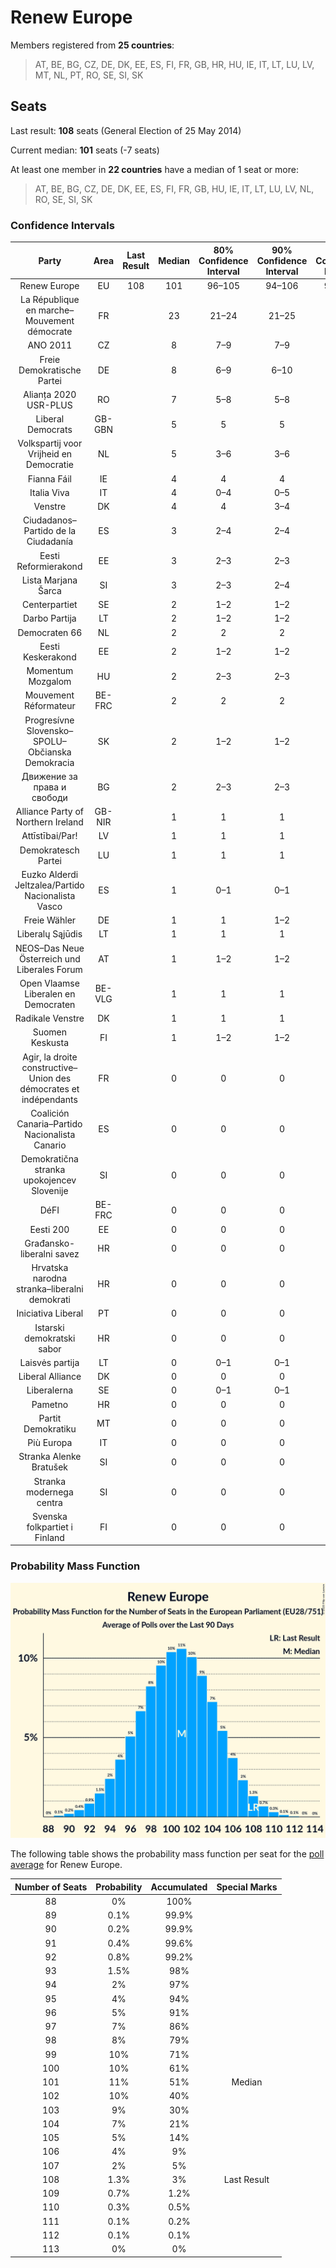 # Renew Europe

Members registered from **25 countries**:

> AT, BE, BG, CZ, DE, DK, EE, ES, FI, FR, GB, HR, HU, IE, IT, LT, LU, LV, MT, NL, PT, RO, SE, SI, SK

## Seats

Last result: **108** seats (General Election of 25 May 2014)

Current median: **101** seats (-7 seats)

At least one member in **22 countries** have a median of 1 seat or more:

> AT, BE, BG, CZ, DE, DK, EE, ES, FI, FR, GB, HU, IE, IT, LT, LU, LV, NL, RO, SE, SI, SK

### Confidence Intervals

| Party | Area | Last Result | Median | 80% Confidence Interval | 90% Confidence Interval | 95% Confidence Interval | 99% Confidence Interval |
|:-----:|:----:|:-----------:|:------:|:-----------------------:|:-----------------------:|:-----------------------:|:-----------------------:|
| Renew Europe | EU | 108 | 101 | 96–105 | 94–106 | 93–108 | 91–110 |
| La République en marche–Mouvement démocrate | FR | | 23 | 21–24 | 21–25 | 21–25 | 20–26 |
| ANO 2011 | CZ | | 8 | 7–9 | 7–9 | 7–10 | 6–10 |
| Freie Demokratische Partei | DE | | 8 | 6–9 | 6–10 | 6–11 | 5–11 |
| Alianța 2020 USR-PLUS | RO | | 7 | 5–8 | 5–8 | 4–9 | 4–9 |
| Liberal Democrats | GB-GBN | | 5 | 5 | 5 | 5 | 5 |
| Volkspartij voor Vrijheid en Democratie | NL | | 5 | 3–6 | 3–6 | 3–7 | 3–7 |
| Fianna Fáil | IE | | 4 | 4 | 4 | 4–5 | 3–5 |
| Italia Viva | IT | | 4 | 0–4 | 0–5 | 0–5 | 0–6 |
| Venstre | DK | | 4 | 4 | 3–4 | 3–4 | 3–4 |
| Ciudadanos–Partido de la Ciudadanía | ES | | 3 | 2–4 | 2–4 | 1–5 | 1–5 |
| Eesti Reformierakond | EE | | 3 | 2–3 | 2–3 | 2–3 | 2–3 |
| Lista Marjana Šarca | SI | | 3 | 2–3 | 2–4 | 2–4 | 2–4 |
| Centerpartiet | SE | | 2 | 1–2 | 1–2 | 1–2 | 1–2 |
| Darbo Partija | LT | | 2 | 1–2 | 1–2 | 1–2 | 1–2 |
| Democraten 66 | NL | | 2 | 2 | 2 | 1–3 | 1–3 |
| Eesti Keskerakond | EE | | 2 | 1–2 | 1–2 | 1–2 | 1–2 |
| Momentum Mozgalom | HU | | 2 | 2–3 | 2–3 | 2–3 | 2–3 |
| Mouvement Réformateur | BE-FRC | | 2 | 2 | 2 | 2 | 2 |
| Progresívne Slovensko–SPOLU–Občianska Demokracia | SK | | 2 | 1–2 | 1–2 | 1–2 | 1–2 |
| Движение за права и свободи | BG | | 2 | 2–3 | 2–3 | 2–3 | 2–3 |
| Alliance Party of Northern Ireland | GB-NIR | | 1 | 1 | 1 | 1 | 1 |
| Attīstībai/Par! | LV | | 1 | 1 | 1 | 1 | 1 |
| Demokratesch Partei | LU | | 1 | 1 | 1 | 1 | 1 |
| Euzko Alderdi Jeltzalea/Partido Nacionalista Vasco | ES | | 1 | 0–1 | 0–1 | 0–1 | 0–1 |
| Freie Wähler | DE | | 1 | 1 | 1–2 | 1–2 | 0–2 |
| Liberalų Sąjūdis | LT | | 1 | 1 | 1 | 1 | 1–2 |
| NEOS–Das Neue Österreich und Liberales Forum | AT | | 1 | 1–2 | 1–2 | 1–2 | 1–2 |
| Open Vlaamse Liberalen en Democraten | BE-VLG | | 1 | 1 | 1 | 1 | 1 |
| Radikale Venstre | DK | | 1 | 1 | 1 | 1 | 1 |
| Suomen Keskusta | FI | | 1 | 1–2 | 1–2 | 1–2 | 1–2 |
| Agir, la droite constructive–Union des démocrates et indépendants | FR | | 0 | 0 | 0 | 0 | 0 |
| Coalición Canaria–Partido Nacionalista Canario | ES | | 0 | 0 | 0 | 0 | 0–1 |
| Demokratična stranka upokojencev Slovenije | SI | | 0 | 0 | 0 | 0 | 0 |
| DéFI | BE-FRC | | 0 | 0 | 0 | 0 | 0 |
| Eesti 200 | EE | | 0 | 0 | 0 | 0 | 0 |
| Građansko-liberalni savez | HR | | 0 | 0 | 0 | 0 | 0 |
| Hrvatska narodna stranka–liberalni demokrati | HR | | 0 | 0 | 0 | 0 | 0 |
| Iniciativa Liberal | PT | | 0 | 0 | 0 | 0 | 0–1 |
| Istarski demokratski sabor | HR | | 0 | 0 | 0 | 0 | 0 |
| Laisvės partija | LT | | 0 | 0–1 | 0–1 | 0–1 | 0–1 |
| Liberal Alliance | DK | | 0 | 0 | 0 | 0 | 0 |
| Liberalerna | SE | | 0 | 0–1 | 0–1 | 0–1 | 0–1 |
| Pametno | HR | | 0 | 0 | 0 | 0 | 0 |
| Partit Demokratiku | MT | | 0 | 0 | 0 | 0 | 0 |
| Più Europa | IT | | 0 | 0 | 0 | 0 | 0 |
| Stranka Alenke Bratušek | SI | | 0 | 0 | 0 | 0 | 0 |
| Stranka modernega centra | SI | | 0 | 0 | 0 | 0 | 0 |
| Svenska folkpartiet i Finland | FI | | 0 | 0 | 0 | 0 | 0–1 |

### Probability Mass Function

![Graph with seats probability mass function not yet produced](average-2019-12-31-seats-pmf-reneweurope.png "Seats Probability Mass Function")

The following table shows the probability mass function per seat for the [poll average](average-2019-12-31.html) for Renew Europe.

| Number of Seats | Probability | Accumulated | Special Marks |
|:---------------:|:-----------:|:-----------:|:-------------:|
| 88 | 0% | 100% |  |
| 89 | 0.1% | 99.9% |  |
| 90 | 0.2% | 99.9% |  |
| 91 | 0.4% | 99.6% |  |
| 92 | 0.8% | 99.2% |  |
| 93 | 1.5% | 98% |  |
| 94 | 2% | 97% |  |
| 95 | 4% | 94% |  |
| 96 | 5% | 91% |  |
| 97 | 7% | 86% |  |
| 98 | 8% | 79% |  |
| 99 | 10% | 71% |  |
| 100 | 10% | 61% |  |
| 101 | 11% | 51% | Median |
| 102 | 10% | 40% |  |
| 103 | 9% | 30% |  |
| 104 | 7% | 21% |  |
| 105 | 5% | 14% |  |
| 106 | 4% | 9% |  |
| 107 | 2% | 5% |  |
| 108 | 1.3% | 3% | Last Result |
| 109 | 0.7% | 1.2% |  |
| 110 | 0.3% | 0.5% |  |
| 111 | 0.1% | 0.2% |  |
| 112 | 0.1% | 0.1% |  |
| 113 | 0% | 0% |  |


